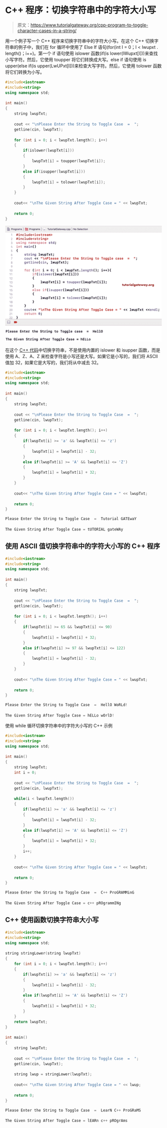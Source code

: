 # C++ 程序：切换字符串中的字符大小写

> 原文：<https://www.tutorialgateway.org/cpp-program-to-toggle-character-cases-in-a-string/>

用一个例子写一个 C++ 程序来切换字符串中的字符大小写。在这个 C++ 切换字符串的例子中，我们在 for 循环中使用了 Else If 语句(for(int I = 0；I < lwupxt . length()；i++)。第一个 if 语句使用 islower 函数(if(is lower(lWupxt[I]))来查找小写字符。然后，它使用 toupper 将它们转换成大写。else if 语句使用 is upper(else if(is upper(LwUPxt[I]))来检查大写字符。然后，它使用 tolower 函数将它们转换为小写。

```cpp
#include<iostream>
#include<string>
using namespace std;

int main()
{
	string lwupTxt;

	cout << "\nPlease Enter the String to Toggle Case  =  ";
	getline(cin, lwupTxt);

	for (int i = 0; i < lwupTxt.length(); i++)
  	{
  		if(islower(lwupTxt[i]))
  		{
  			lwupTxt[i] = toupper(lwupTxt[i]);
  		}
  		else if(isupper(lwupTxt[i]))
  		{
  			lwupTxt[i] = tolower(lwupTxt[i]);
		}
  	}

	cout<< "\nThe Given String After Toggle Case = " << lwupTxt;

 	return 0;
}
```

![C++ Program to Toggle Character Cases in a String 1](img/82ecd935f4dc242aed13fa77f6cd4227.png)

在这个 [C++ 代码](https://www.tutorialgateway.org/cpp-programs/)中切换字符串，不是使用内置的 islower 和 isupper 函数，而是使用 A、Z、A、Z 来检查字符是小写还是大写。如果它是小写的，我们将 ASCII 值加 32，如果它是大写的，我们将从中减去 32。

```cpp
#include<iostream>
#include<string>
using namespace std;

int main()
{
	string lwupTxt;

	cout << "\nPlease Enter the String to Toggle Case  =  ";
	getline(cin, lwupTxt);

	for (int i = 0; i < lwupTxt.length(); i++)
  	{
  		if(lwupTxt[i] >= 'a' && lwupTxt[i] <= 'z')
  		{
  			lwupTxt[i] = lwupTxt[i] - 32;
  		}
  		else if(lwupTxt[i] >= 'A' && lwupTxt[i] <= 'Z')
  		{
  			lwupTxt[i] = lwupTxt[i] + 32;
		}
  	}

	cout<< "\nThe Given String After Toggle Case = " << lwupTxt;

 	return 0;
}
```

```cpp
Please Enter the String to Toggle Case  =  Tutorial GATEwaY

The Given String After Toggle Case = tUTORIAL gateWAy
```

## 使用 ASCII 值切换字符串中的字符大小写的 C++ 程序

```cpp
#include<iostream>
#include<string>
using namespace std;

int main()
{
	string lwupTxt;

	cout << "\nPlease Enter the String to Toggle Case  =  ";
	getline(cin, lwupTxt);

	for (int i = 0; i < lwupTxt.length(); i++)
  	{
  		if(lwupTxt[i] >= 65 && lwupTxt[i] <= 90)
  		{
  			lwupTxt[i] = lwupTxt[i] + 32;
  		}
  		else if(lwupTxt[i] >= 97 && lwupTxt[i] <= 122)
  		{
  			lwupTxt[i] = lwupTxt[i] - 32;
		}
  	}

	cout<< "\nThe Given String After Toggle Case = " << lwupTxt;

 	return 0;
}
```

```cpp
Please Enter the String to Toggle Case  =  HellO WoRLd!

The Given String After Toggle Case = hELLo wOrlD!
```

使用 while 循环切换字符串中的字符大小写的 C++ 示例

```cpp
#include<iostream>
#include<string>
using namespace std;

int main()
{
	string lwupTxt;
	int i = 0; 

	cout << "\nPlease Enter the String to Toggle Case  =  ";
	getline(cin, lwupTxt);

	while(i < lwupTxt.length())
  	{
  		if(lwupTxt[i] >= 'a' && lwupTxt[i] <= 'z')
  		{
  			lwupTxt[i] = lwupTxt[i] - 32;
  		}
  		else if(lwupTxt[i] >= 'A' && lwupTxt[i] <= 'Z')
  		{
  			lwupTxt[i] = lwupTxt[i] + 32;
		}
		i++;
  	}

	cout<< "\nThe Given String After Toggle Case = " << lwupTxt;

 	return 0;
}
```

```cpp
Please Enter the String to Toggle Case  =  C++ ProGRAMMinG

The Given String After Toggle Case = c++ pROgrammINg
```

## C++ 使用函数切换字符串大小写

```cpp
#include<iostream>
#include<string>
using namespace std;

string stringLower(string lwupTxt)
{
	for (int i = 0; i < lwupTxt.length(); i++)
  	{
  		if(lwupTxt[i] >= 'a' && lwupTxt[i] <= 'z')
  		{
  			lwupTxt[i] = lwupTxt[i] - 32;
  		}
  		else if(lwupTxt[i] >= 'A' && lwupTxt[i] <= 'Z')
  		{
  			lwupTxt[i] = lwupTxt[i] + 32;
		}
  	}
  	return lwupTxt;
}

int main()
{
	string lwupTxt;

	cout << "\nPlease Enter the String to Toggle Case  =  ";
	getline(cin, lwupTxt);

	string lwup = stringLower(lwupTxt);

	cout<< "\nThe Given String After Toggle Case = " << lwup;

 	return 0;
}
```

```cpp
Please Enter the String to Toggle Case  =  LearN C++ ProGRaMS

The Given String After Toggle Case = lEARn c++ pROgrAms
```